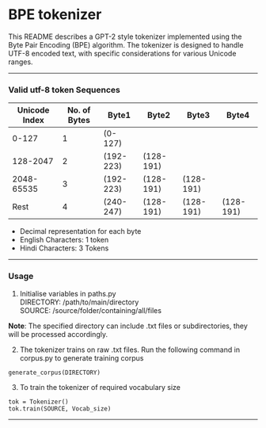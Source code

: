 # BPE tokenizer

This README describes a GPT-2 style tokenizer implemented using the Byte Pair Encoding (BPE) algorithm. The tokenizer is designed to handle UTF-8 encoded text, with specific considerations for various Unicode ranges.

---
### Valid utf-8 token Sequences

| **Unicode Index** | **No. of Bytes** | **Byte1** | **Byte2** | **Byte3** | **Byte4** |
|---------------------|---------------------|-----------------|-----------------|-----------------|-----------------|
| 0-127 | 1  | (0-127) |  |  |  |
| 128-2047 | 2 | (192-223) | (128-191) |  |  |
| 2048-65535 | 3 | (192-223) | (128-191) | (128-191) |  |
| Rest | 4 | (240-247) | (128-191) | (128-191) | (128-191) |


- Decimal representation for each byte
- English Characters: 1 token
- Hindi Characters: 3 Tokens
---


### Usage

1. Initialise variables in paths.py<br>
    DIRECTORY: /path/to/main/directory<br>
    SOURCE: /source/folder/containing/all/files

**Note**: The specified directory can include .txt files or subdirectories, they will be processed accordingly.


2. The tokenizer trains on raw .txt files. Run the following command in corpus.py to generate training corpus

```
generate_corpus(DIRECTORY)
```


3. To train the tokenizer of required vocabulary size 
```
tok = Tokenizer()
tok.train(SOURCE, Vocab_size)
```
---


